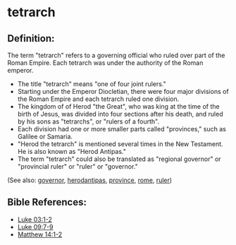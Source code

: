 # tetrarch #

## Definition: ##

The term  "tetrarch" refers to a governing official who ruled over part of the Roman Empire. Each tetrarch was under the authority of the Roman emperor.

* The title "tetrarch" means "one of four joint rulers."
* Starting under the Emperor Diocletian, there were four major divisions of the Roman Empire and each tetrarch ruled one division.
* The kingdom of of Herod "the Great", who was king at the time of the birth of Jesus, was divided into four sections after his death, and ruled by his sons as "tetrarchs", or "rulers of a fourth".
* Each division had one or more smaller parts called "provinces," such as Galilee or Samaria.
* "Herod the tetrarch" is mentioned several times in the New Testament. He is also known as "Herod Antipas."
* The term "tetrarch" could also be translated as "regional governor" or "provincial ruler" or "ruler" or "governor."

(See also: [governor](../other/governor.md), [herodantipas](../other/herodantipas.md), [province](../other/province.md), [rome](../other/rome.md), [ruler](../other/ruler.md))

## Bible References: ##

* [Luke 03:1-2](https://door43.org/en/bible/notes/luk/03/01)
* [Luke 09:7-9](https://door43.org/en/bible/notes/luk/09/07)
* [Matthew 14:1-2](https://door43.org/en/bible/notes/mat/14/01)
